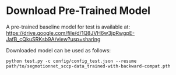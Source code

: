 # Download Pre-Trained Model

A pre-trained baseline model for test is available at: 
https://drive.google.com/file/d/1Q8JVH6w3jpRwgpE-JafB_cQkuSRKsb9A/view?usp=sharing

Downloaded model can be used as follows:

  ```shell
  python test.py -c config/config_test.json --resume path/to/segmotionnet_sccp-data_trained-with-backward-compat.pth
  ```